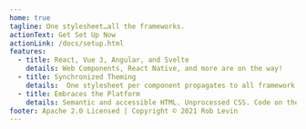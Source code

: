 ```yaml
---
home: true
tagline: One stylesheet…all the frameworks.
actionText: Get Set Up Now
actionLink: /docs/setup.html
features:
  - title: React, Vue 3, Angular, and Svelte
    details: Web Components, React Native, and more are on the way!
  - title: Synchronized Theming
    details:  One stylesheet per component propagates to all framework implementations.
  - title: Embraces the Platform
    details: Semantic and accessible HTML. Unprocessed CSS. Code on the platform and towards upcoming web standards.
footer: Apache 2.0 Licensed | Copyright © 2021 Rob Levin
---
```


<Frameworks />

<script>
import Frameworks from './components/Frameworks.vue'

export default {
  components: { Frameworks }
}
</script>
